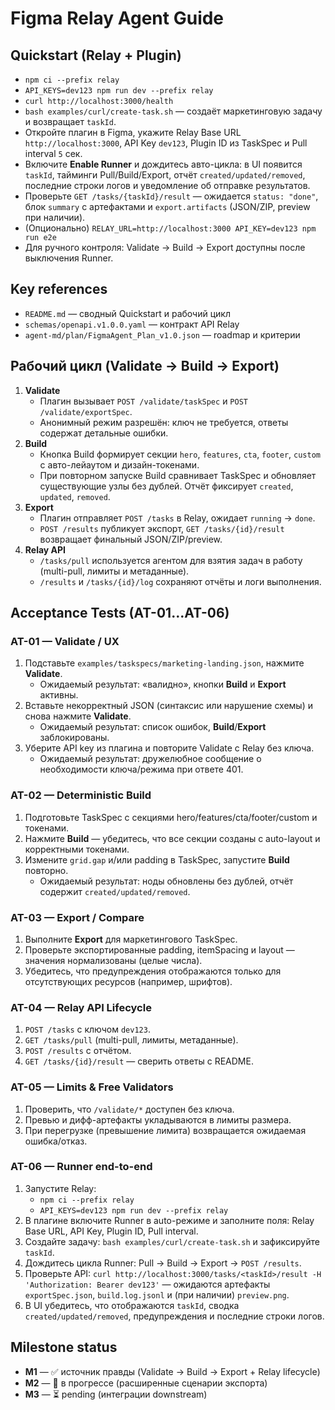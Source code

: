 # Figma Relay Agent Guide

## Quickstart (Relay + Plugin)
- `npm ci --prefix relay`
- `API_KEYS=dev123 npm run dev --prefix relay`
- `curl http://localhost:3000/health`
- `bash examples/curl/create-task.sh` — создаёт маркетинговую задачу и возвращает `taskId`.
- Откройте плагин в Figma, укажите Relay Base URL `http://localhost:3000`, API Key `dev123`, Plugin ID из TaskSpec и Pull interval `5` сек.
- Включите **Enable Runner** и дождитесь авто-цикла: в UI появится `taskId`, тайминги Pull/Build/Export, отчёт `created/updated/removed`, последние строки логов и уведомление об отправке результатов.
- Проверьте `GET /tasks/{taskId}/result` — ожидается `status: "done"`, блок `summary` с артефактами и `export.artifacts` (JSON/ZIP, preview при наличии).
- (Опционально) `RELAY_URL=http://localhost:3000 API_KEY=dev123 npm run e2e`
- Для ручного контроля: Validate → Build → Export доступны после выключения Runner.

## Key references
- `README.md` — сводный Quickstart и рабочий цикл
- `schemas/openapi.v1.0.0.yaml` — контракт API Relay
- `agent-md/plan/FigmaAgent_Plan_v1.0.json` — roadmap и критерии

## Рабочий цикл (Validate → Build → Export)
1. **Validate**
   - Плагин вызывает `POST /validate/taskSpec` и `POST /validate/exportSpec`.
   - Анонимный режим разрешён: ключ не требуется, ответы содержат детальные ошибки.
2. **Build**
   - Кнопка Build формирует секции `hero`, `features`, `cta`, `footer`, `custom` с авто-лейаутом и дизайн-токенами.
   - При повторном запуске Build сравнивает TaskSpec и обновляет существующие узлы без дублей. Отчёт фиксирует `created`, `updated`, `removed`.
3. **Export**
   - Плагин отправляет `POST /tasks` в Relay, ожидает `running` → `done`.
   - `POST /results` публикует экспорт, `GET /tasks/{id}/result` возвращает финальный JSON/ZIP/preview.
4. **Relay API**
   - `/tasks/pull` используется агентом для взятия задач в работу (multi-pull, лимиты и метаданные).
   - `/results` и `/tasks/{id}/log` сохраняют отчёты и логи выполнения.

## Acceptance Tests (AT-01…AT-06)
### AT-01 — Validate / UX
1. Подставьте `examples/taskspecs/marketing-landing.json`, нажмите **Validate**.
   - Ожидаемый результат: «валидно», кнопки **Build** и **Export** активны.
2. Вставьте некорректный JSON (синтаксис или нарушение схемы) и снова нажмите **Validate**.
   - Ожидаемый результат: список ошибок, **Build**/**Export** заблокированы.
3. Уберите API key из плагина и повторите Validate с Relay без ключа.
   - Ожидаемый результат: дружелюбное сообщение о необходимости ключа/режима при ответе 401.

### AT-02 — Deterministic Build
1. Подготовьте TaskSpec с секциями hero/features/cta/footer/custom и токенами.
2. Нажмите **Build** — убедитесь, что все секции созданы с auto-layout и корректными токенами.
3. Измените `grid.gap` и/или padding в TaskSpec, запустите **Build** повторно.
   - Ожидаемый результат: ноды обновлены без дублей, отчёт содержит `created/updated/removed`.

### AT-03 — Export / Compare
1. Выполните **Export** для маркетингового TaskSpec.
2. Проверьте экспортированные padding, itemSpacing и layout — значения нормализованы (целые числа).
3. Убедитесь, что предупреждения отображаются только для отсутствующих ресурсов (например, шрифтов).

### AT-04 — Relay API Lifecycle
1. `POST /tasks` с ключом `dev123`.
2. `GET /tasks/pull` (multi-pull, лимиты, метаданные).
3. `POST /results` с отчётом.
4. `GET /tasks/{id}/result` — сверить ответы с README.

### AT-05 — Limits & Free Validators
1. Проверить, что `/validate/*` доступен без ключа.
2. Превью и дифф-артефакты укладываются в лимиты размера.
3. При перегрузке (превышение лимита) возвращается ожидаемая ошибка/отказ.

### AT-06 — Runner end-to-end
1. Запустите Relay:
   - `npm ci --prefix relay`
   - `API_KEYS=dev123 npm run dev --prefix relay`
2. В плагине включите Runner в auto-режиме и заполните поля: Relay Base URL, API Key, Plugin ID, Pull interval.
3. Создайте задачу: `bash examples/curl/create-task.sh` и зафиксируйте `taskId`.
4. Дождитесь цикла Runner: Pull → Build → Export → `POST /results`.
5. Проверьте API: `curl http://localhost:3000/tasks/<taskId>/result -H 'Authorization: Bearer dev123'` — ожидаются артефакты `exportSpec.json`, `build.log.jsonl` и (при наличии) `preview.png`.
6. В UI убедитесь, что отображаются `taskId`, сводка `created/updated/removed`, предупреждения и последние строки логов.

## Milestone status
- **M1** — ✅ источник правды (Validate → Build → Export + Relay lifecycle)
- **M2** — 🚧 в прогрессе (расширенные сценарии экспорта)
- **M3** — ⏳ pending (интеграции downstream)
